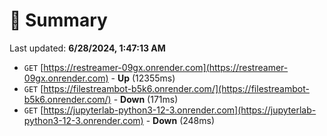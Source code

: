 # 📖 Summary
Last updated: **6/28/2024, 1:47:13 AM**

- `GET` [https://restreamer-09gx.onrender.com](https://restreamer-09gx.onrender.com) - **Up** (12355ms)
- `GET` [https://filestreambot-b5k6.onrender.com/](https://filestreambot-b5k6.onrender.com/) - **Down** (171ms)
- `GET` [https://jupyterlab-python3-12-3.onrender.com](https://jupyterlab-python3-12-3.onrender.com) - **Down** (248ms)
